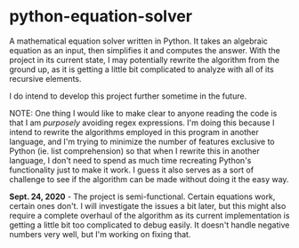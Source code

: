 # python-equation-solver
A mathematical equation solver written in Python. It takes an algebraic equation as an input, then simplifies it and computes the answer.
With the project in its current state, I may potentially rewrite the algorithm from the ground up, as it is getting a little bit complicated to analyze with all of its recursive elements.

I do intend to develop this project further sometime in the future.

NOTE: One thing I would like to make clear to anyone reading the code is that I am *purposely* avoiding regex expressions. I'm doing this because I intend to rewrite the algorithms employed in this program in another language, and I'm trying to minimize the number of features exclusive to Python (ie. list comprehension) so that when I rewrite this in another language, I don't need to spend as much time recreating Python's functionality just to make it work. I guess it also serves as a sort of challenge to see if the algorithm can be made without doing it the easy way.

**Sept. 24, 2020** - The project is semi-functional. Certain equations work, certain ones don't. I will investigate the issues a bit later, but this might also require a complete overhaul of the algorithm as its current implementation is getting a little bit too complicated to debug easily. It doesn't handle negative numbers very well, but I'm working on fixing that.
